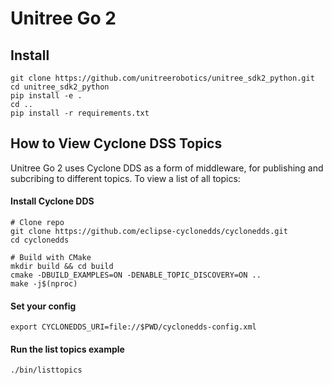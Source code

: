 # Unitree Go 2

## Install
```
git clone https://github.com/unitreerobotics/unitree_sdk2_python.git
cd unitree_sdk2_python
pip install -e .
cd ..
pip install -r requirements.txt
```


## How to View Cyclone DSS Topics
Unitree Go 2 uses Cyclone DDS as a form of middleware, for publishing and subcribing to different topics. To view a list of all topics:

#### Install Cyclone DDS
```
# Clone repo
git clone https://github.com/eclipse-cyclonedds/cyclonedds.git
cd cyclonedds

# Build with CMake
mkdir build && cd build
cmake -DBUILD_EXAMPLES=ON -DENABLE_TOPIC_DISCOVERY=ON ..
make -j$(nproc)
```

#### Set your config
```
export CYCLONEDDS_URI=file://$PWD/cyclonedds-config.xml
```

#### Run the list topics example
```
./bin/listtopics
```